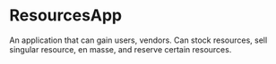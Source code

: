 # ResourcesApp
An application that can gain users, vendors. Can stock resources, sell singular resource, en masse, and reserve certain resources. 
